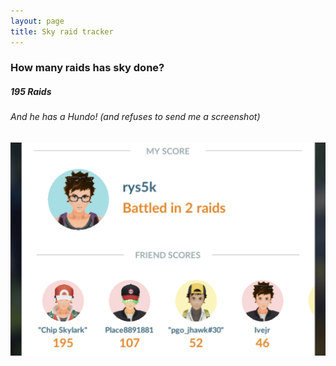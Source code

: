 ```yaml
---
layout: page
title: Sky raid tracker
---
```


### How many raids has sky done?

##### 195 Raids

###### And he has a Hundo! (and refuses to send me a screenshot)

![Sky Raid Count](../pics/sky_progress.jpg)
